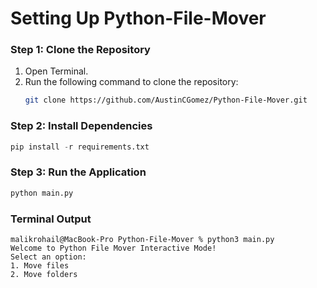 # Setting Up Python-File-Mover

### Step 1: Clone the Repository
1. Open Terminal.
2. Run the following command to clone the repository:
   ```bash
   git clone https://github.com/AustinCGomez/Python-File-Mover.git


### Step 2: Install Dependencies
```python
pip install -r requirements.txt
```

### Step 3: Run the Application
```python
python main.py
```

### Terminal Output
```
malikrohail@MacBook-Pro Python-File-Mover % python3 main.py
Welcome to Python File Mover Interactive Mode!
Select an option:
1. Move files
2. Move folders
```